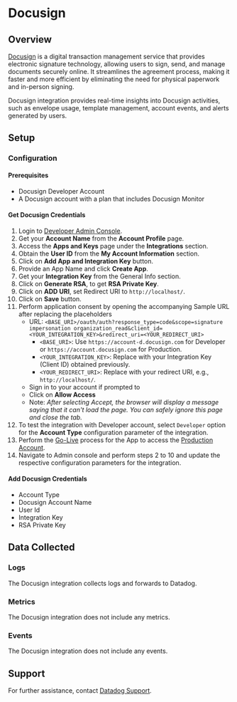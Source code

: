# Docusign

## Overview

[Docusign][1] is a digital transaction management service that provides electronic signature technology, allowing users to sign, send, and manage documents securely online. It streamlines the agreement process, making it faster and more efficient by eliminating the need for physical paperwork and in-person signing.

Docusign integration provides real-time insights into Docusign activities, such as envelope usage, template management, account events, and alerts generated by users.

## Setup

### Configuration

#### Prerequisites

- Docusign Developer Account
- A Docusign account with a plan that includes Docusign Monitor

#### Get Docusign Credentials

1. Login to [Developer Admin Console][2].
2. Get your **Account Name** from the **Account Profile** page.
3. Access the **Apps and Keys** page under the **Integrations** section.
4. Obtain the **User ID** from the **My Account Information** section.
5. Click on **Add App and Integration Key** button.
6. Provide an App Name and click **Create App**.
7. Get your **Integration Key** from the General Info section.
8. Click on **Generate RSA**, to get **RSA Private Key**.
9. Click on **ADD URI**, set Redirect URI to `http://localhost/`.
10. Click on **Save** button.
11. Perform application consent by opening the accompanying Sample URL after replacing the placeholders 
    - URL: `<BASE_URI>/oauth/auth?response_type=code&scope=signature impersonation organization_read&client_id=<YOUR_INTEGRATION_KEY>&redirect_uri=<YOUR_REDIRECT_URI>`
        - `<BASE_URI>`: Use `https://account-d.docusign.com` for Developer or `https://account.docusign.com` for Production.
        - `<YOUR_INTEGRATION_KEY>`: Replace with your Integration Key (Client ID) obtained previously.
        - `<YOUR_REDIRECT_URI>`: Replace with your redirect URI, e.g., `http://localhost/`.
    - Sign in to your account if prompted to
    - Click on **Allow Access** 
    - Note: _After selecting Accept, the browser will display a message saying that it can't load the page. You can safely ignore this page and close the tab._
12. To test the integration with Developer account, select `Developer` option for the **Account Type** configuration parameter of the integration.
13. Perform the [Go-Live][3] process for the App to access the [Production Account][4].
14. Navigate to Admin console and perform steps 2 to 10 and update the respective configuration parameters for the integration.



#### Add Docusign Credentials

- Account Type
- Docusign Account Name
- User Id
- Integration Key
- RSA Private Key

## Data Collected

### Logs 

The Docusign integration collects logs and forwards to Datadog.

### Metrics

The Docusign integration does not include any metrics.

### Events

The Docusign integration does not include any events.

## Support

For further assistance, contact [Datadog Support][5].

[1]: https://www.docusign.com/
[2]: https://apps-d.docusign.com/admin/admin-dashboard
[3]: https://developers.docusign.com/platform/go-live/
[4]: https://apps.docusign.com/admin/admin-dashboard
[5]: https://docs.datadoghq.com/help/